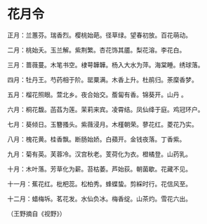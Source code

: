 # 花月令

正月：兰蕙芬。瑞香烈。樱桃始葩。径草绿。望春初放。百花萌动。

二月：桃始夭。玉兰解。紫荆繁。杏花饰其靥。梨花溶。李花白。

三月：蔷薇蔓。木笔书空。棣萼韡韡。杨入大水为萍。海棠睡。绣球落。

四月：牡丹王。芍药相于阶。罂粟满。木香上升。杜鹃归。荼穈香梦。

五月：榴花照眼。萱北乡。夜合始交。薝匐有香。锦葵开。山丹 。

六月：桐花馥。菡萏为莲。茉莉来宾。凌霄结。凤仙绛于庭。鸡冠环户。

七月：葵倾日。玉簪搔头。紫薇浸月。木槿朝荣。蓼花红。菱花乃实。

八月：槐花黄。桂香飘。断肠始娇。白蘋开。金钱夜落。丁香紫。

九月：菊有英。芙蓉冷。汉宫秋老。芰荷化为衣。橙橘登。山药乳。

十月：木叶落。芳草化为薪。苔枯萎。芦始荻。朝菌歇。花藏不见。

十一月：蕉花红。枇杷蕊。松柏秀。蜂蝶蛰。剪綵时行。花信风至。

十二月：蜡梅坼。茗花发。水仙负冰。梅香绽。山茶灼。雪花六出。

（王野摘自《视野》）